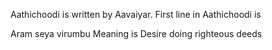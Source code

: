 Aathichoodi is written by Aavaiyar.  First line in Aathichoodi is

Aram seya virumbu
Meaning is
Desire doing righteous deeds
